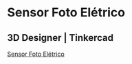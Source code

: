 # Sensor Foto Elétrico

## 3D Designer | Tinkercad
[Sensor Foto Elétrico](https://www.tinkercad.com/things/2c4v4dkcmCA)


